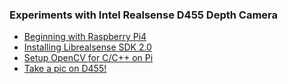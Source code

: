 ### Experiments with Intel Realsense D455 Depth Camera
- [Beginning with Raspberry Pi4](https://github.com/Shaxpy/Raspberry-Pi4)
- [Installing Librealsense SDK 2.0](https://github.com/IntelRealSense/librealsense/blob/master/doc/installation.md)
- [Setup OpenCV for C/C++ on Pi](https://github.com/Shaxpy/Intel_Realsense_D455/tree/master/OpenCV_cpp)
- [Take a pic on D455!](https://github.com/Shaxpy/Intel_Realsense_D455/tree/master/Testing/intel)
